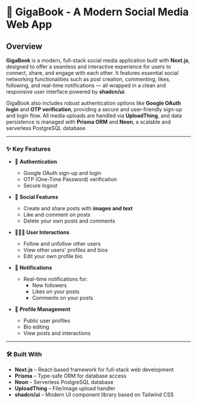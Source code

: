 # 📘 GigaBook - A Modern Social Media Web App

## Overview

**GigaBook** is a modern, full-stack social media application built with **Next.js**, designed to offer a seamless and interactive experience for users to connect, share, and engage with each other. It features essential social networking functionalities such as post creation, commenting, likes, following, and real-time notifications — all wrapped in a clean and responsive user interface powered by **shadcn/ui**.

GigaBook also includes robust authentication options like **Google OAuth login** and **OTP verification**, providing a secure and user-friendly sign-up and login flow. All media uploads are handled via **UploadThing**, and data persistence is managed with **Prisma ORM** and **Neon**, a scalable and serverless PostgreSQL database.

---

### ✨ Key Features

- 🔐 **Authentication**
  - Google OAuth sign-up and login
  - OTP (One-Time Password) verification
  - Secure logout

- 📝 **Social Features**
  - Create and share posts with **images and text**
  - Like and comment on posts
  - Delete your own posts and comments

- 🧑‍🤝‍🧑 **User Interactions**
  - Follow and unfollow other users
  - View other users' profiles and bios
  - Edit your own profile bio

- 🔔 **Notifications**
  - Real-time notifications for:
    - New followers
    - Likes on your posts
    - Comments on your posts

- 📄 **Profile Management**
  - Public user profiles
  - Bio editing
  - View posts and interactions

---

### 🛠️ Built With

- **Next.js** – React-based framework for full-stack web development
- **Prisma** – Type-safe ORM for database access
- **Neon** – Serverless PostgreSQL database
- **UploadThing** – File/image upload handler
- **shadcn/ui** – Modern UI component library based on Tailwind CSS
